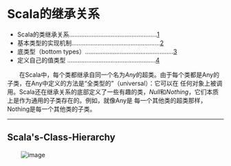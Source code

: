 # Scala的继承关系
- Scala的类继承关系...................................................[1](#Scala's-Class-Hierarchy)
- 基本类型的实现机制...................................................[2](#Primitives-Implemented)
- 底类型（bottom types）...................................................[3](#Bottom-Types)
- 定义自己的值类型 ...................................................[4](#Defining-You-Own-Value-Classes)    
    
　　在Scala中，每个类都继承自同一个名为*Any*的超类。由于每个类都是Any的子类，在Any中定义的方法是“全类型的”（universal）：它可以在
任何对象上被调用。Scala还在继承关系的底部定义了一些有趣的类，*Null*和*Nothing*，它们本质上是作为通用的子类存在的。例如，就像Any是
每一个其他类的超类那样，Nothing是每一个其他类的子类。

***    
## Scala's-Class-Hierarchy
　　
![image](https://github.com/baocaixue/scala-grammar/tree/master/scala-hierarchy/src/main/resources/ScalasHierarchy.png)
